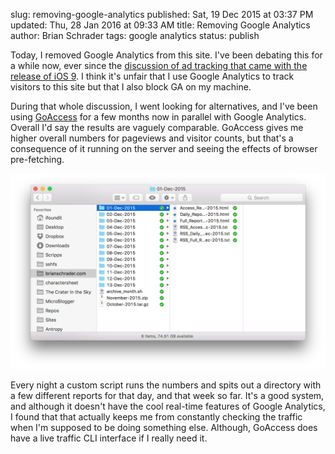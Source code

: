 slug: removing-google-analytics
published: Sat, 19 Dec 2015 at 03:37 PM
updated: Thu, 28 Jan 2016 at 09:33 AM
title: Removing Google Analytics
author: Brian Schrader
tags: google analytics
status: publish

Today, I removed Google Analytics from this site. I've been
debating this for a while now, ever since the [discussion of ad tracking that
came with the release of iOS 9][0]. I think it's unfair that I use Google 
Analytics to track visitors to this site but that I also block GA on my
machine.

During that whole discussion, I went looking for alternatives, and I've been
using [GoAccess][1] for a few months now in parallel with Google Analytics. 
Overall I'd say the results are vaguely comparable. GoAccess gives me higher 
overall numbers for pageviews and visitor counts, but that's a consequence of it
running on the server and seeing the effects of browser pre-fetching. 

![My reports](../../images/blog/_reports.png)

Every night a custom script runs the numbers and spits out a directory with a 
few different reports for that day, and that week so far. It's a good system, 
and although it doesn't have the cool real-time features of Google Analytics, 
I found that that actually keeps me from constantly checking the traffic when 
I'm supposed to be doing something else. Although, GoAccess does have a live 
traffic CLI interface if I really need it.

[0]: http://brianschrader.com/archive/re-the-ethics-of-modern-web-ad-blocking/ 
[1]: http://goaccess.io
